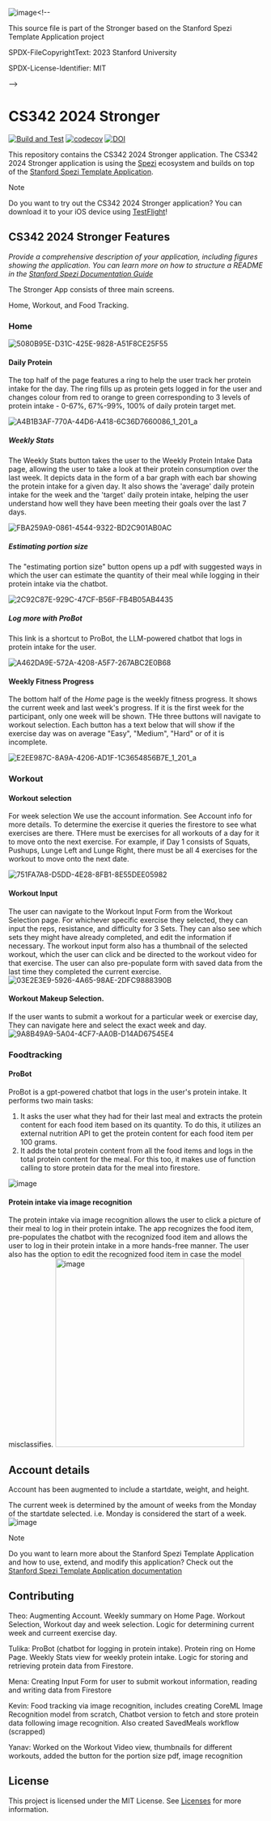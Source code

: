 ![image](https://github.com/CS342/2024-Stronger/assets/121056442/901a7d82-9c32-448a-8f5e-088d535356bf)<!--

This source file is part of the Stronger based on the Stanford Spezi Template Application project

SPDX-FileCopyrightText: 2023 Stanford University

SPDX-License-Identifier: MIT

-->

# CS342 2024 Stronger

[![Build and Test](https://github.com/CS342/2024-Stronger/actions/workflows/build-and-test.yml/badge.svg)](https://github.com/CS342/2024-Stronger/actions/workflows/build-and-test.yml)
[![codecov](https://codecov.io/gh/CS342/2024-Stronger/graph/badge.svg?token=Vs0EuX6wgf)](https://codecov.io/gh/CS342/2024-Stronger)
[![DOI](https://zenodo.org/badge/DOI/10.5281/zenodo.10521605.svg)](https://doi.org/10.5281/zenodo.10521605)

This repository contains the CS342 2024 Stronger application.
The CS342 2024 Stronger application is using the [Spezi](https://github.com/StanfordSpezi/Spezi) ecosystem and builds on top of the [Stanford Spezi Template Application](https://github.com/StanfordSpezi/SpeziTemplateApplication).

> [!NOTE]  
> Do you want to try out the CS342 2024 Stronger application? You can download it to your iOS device using [TestFlight](https://testflight.apple.com/join/7jyDe6Hm)!


## CS342 2024 Stronger Features

*Provide a comprehensive description of your application, including figures showing the application. You can learn more on how to structure a README in the [Stanford Spezi Documentation Guide](https://swiftpackageindex.com/stanfordspezi/spezi/documentation/spezi/documentation-guide)*


The Stronger App consists of three main screens. 



Home, Workout, and Food Tracking. 

### Home 
![5080B95E-D31C-425E-9828-A51F8CE25F55](https://github.com/CS342/2024-Stronger/assets/121056442/40827ace-e938-42f3-a4b8-85e0aa6ce47b)


#### Daily Protein

The top half of the page features a ring to help the user track her protein intake for the day. 
The ring fills up as protein gets logged in for the user and changes colour from red to orange to green corresponding to 3 levels of protein intake - 0-67%, 67%-99%, 100% of daily protein target met. 

![A4B1B3AF-770A-44D6-A418-6C36D7660086_1_201_a](https://github.com/CS342/2024-Stronger/assets/121056442/e641ee25-ddc6-40af-9757-324718963c95)

##### Weekly Stats 

The Weekly Stats button takes the user to the Weekly Protein Intake Data page, allowing the user to take a look at their protein consumption over the last week. 
It depicts data in the form of a bar graph with each bar showing the protein intake for a given day. 
It also shows the 'average' daily protein intake for the week and the 'target' daily protein intake, helping the user understand how well they have been meeting their goals over the last 7 days. 

![FBA259A9-0861-4544-9322-BD2C901AB0AC](https://github.com/CS342/2024-Stronger/assets/121056442/113a61b0-a06c-44cf-a9f4-2a17da642b6c)


##### Estimating portion size

The "estimating portion size" button opens up a pdf with suggested ways in which the user can estimate the quantity of their meal while logging in their protein intake via the chatbot.

![2C92C87E-929C-47CF-B56F-FB4B05AB4435](https://github.com/CS342/2024-Stronger/assets/121056442/8150613d-2029-4754-bfd3-4d5c1c04abf0)

##### Log more with ProBot

This link is a shortcut to ProBot, the LLM-powered chatbot that logs in protein intake for the user.

![A462DA9E-572A-4208-A5F7-267ABC2E0B68](https://github.com/CS342/2024-Stronger/assets/121056442/934f5334-2c74-49b0-bb44-0e6fd08eec1b)

#### Weekly Fitness Progress 

The bottom half of the *Home* page is the weekly fitness progress. 
It shows the current week and last week's progress.  If it is the first week for the participant, only one week will be shown. 
THe three buttons will navigate to workout selection. 
Each button has a text below that will show if the exercise day was on average "Easy", "Medium", "Hard" or of it is incomplete. 

![E2EE987C-8A9A-4206-AD1F-1C3654856B7E_1_201_a](https://github.com/CS342/2024-Stronger/assets/121056442/ab98cbfc-cca9-4ba7-b628-c284087acfb6)

### Workout


#### Workout selection

For week selection We use the account information. See Account info for more details.
To determine the exercise it queries the firestore to see what exercises are there. THere must be exercises for all workouts of a day for it to move onto the next exercise. 
For example, if Day 1 consists of Squats, Pushups, Lunge Left and Lunge Right, there must be all 4 exercises for the workout to move onto the next date. 

![751FA7A8-D5DD-4E28-8FB1-8E55DEE05982](https://github.com/CS342/2024-Stronger/assets/121056442/b40013c6-b51e-4983-bcfc-3aa774dae91a)
#### Workout Input

The user can navigate to the Workout Input Form from the Workout Selection page. For whichever specific exercise they selected, they can input the reps, resistance, and difficulty for 3 Sets. They can also see which sets they might have already completed, and edit the information if necessary. The workout input form also has a thumbnail of the selected workout, which the user can click and be directed to the workout video for that exercise. The user can also pre-populate form with saved data from the last time they completed the current exercise.
![03E2E3E9-5926-4A65-98AE-2DFC9888390B](https://github.com/CS342/2024-Stronger/assets/121056442/ce14b1e7-4f68-4df2-8d03-a7727c9b13c9)
#### Workout Makeup Selection.

If the user wants to submit a workout for a particular week or exercise day, They can navigate here and select the exact week and day. 
![9A8B49A9-5A04-4CF7-AA0B-D14AD67545E4](https://github.com/CS342/2024-Stronger/assets/121056442/041a6ae2-59b4-43fb-9026-cedf1f609b0b)

### Foodtracking
#### ProBot

ProBot is a gpt-powered chatbot that logs in the user's protein intake. It performs two main tasks:
1. It asks the user what they had for their last meal and extracts the protein content for each food item based on its quantity. To do this, it utilizes an external nutrition API to get the protein content for each food item per 100 grams.
2. It adds the total protein content from all the food items and logs in the total protein content for the meal. For this too, it makes use of function calling to store protein data for the meal into firestore.


![image](https://github.com/CS342/2024-Stronger/assets/121056442/22372efa-0fe9-4f1e-8b18-aa213a8efbe7)


#### Protein intake via image recognition
The protein intake via image recognition allows the user to click a picture of their meal to log in their protein intake. The app recognizes the food item, pre-populates the chatbot with the recognized food item and allows the user to log in their protein intake in a more hands-free manner. The user also has the option to edit the recognized food item in case the model misclassifies.
<img width="373" alt="image" src="https://github.com/CS342/2024-Stronger/assets/155938578/ec636be8-7c3f-49e1-9142-af45fb265274">


## Account details

Account has been augmented to include a startdate, weight, and height. 

The current week is determined by the amount of weeks from the Monday of the startdate selected. i.e. Monday is considered the start of a week. 
![image](https://github.com/CS342/2024-Stronger/assets/121056442/c62e4e74-6446-4972-abd9-fce3f19b7975)

> [!NOTE]  
> Do you want to learn more about the Stanford Spezi Template Application and how to use, extend, and modify this application? Check out the [Stanford Spezi Template Application documentation](https://stanfordspezi.github.io/SpeziTemplateApplication)


## Contributing

Theo: Augmenting Account. Weekly summary on Home Page. Workout Selection, Workout day and week selection.
Logic for determining current week and curreent exercise day. 

Tulika: ProBot (chatbot for logging in protein intake). Protein ring on Home Page. Weekly Stats view for weekly protein intake.
Logic for storing and retrieving protein data from Firestore.

Mena: Creating Input Form for user to submit workout information, reading and writing data from Firestore

Kevin: Food tracking via image recognition, includes creating CoreML Image Recognition model from scratch, Chatbot version to fetch
and store protein data following image recognition. Also created SavedMeals workflow (scrapped)

Yanav: Worked on the Workout Video view, thumbnails for different workouts, added the button for the portion size pdf, image recognition

## License

This project is licensed under the MIT License. See [Licenses](LICENSES) for more information.
